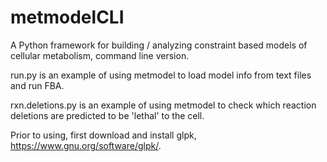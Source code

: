 # metmodelCLI
A Python framework for building / analyzing constraint based models of cellular metabolism, command line version.

run.py is an example of using metmodel to load model info from text files and run FBA.

rxn.deletions.py is an example of using metmodel to check which reaction deletions are predicted to be 'lethal' to the cell.

Prior to using, first download and install glpk, https://www.gnu.org/software/glpk/.

